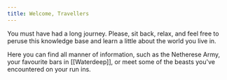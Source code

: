 ```yaml
---
title: Welcome, Travellers
---
```


You must have had a long journey. Please, sit back, relax, and feel free to peruse this knowledge base and learn a little about the world you live in. 

Here you can find all manner of information, such as the Netherese Army, your favourite bars in [[Waterdeep]], or meet some of the beasts you've encountered on your run ins. 

